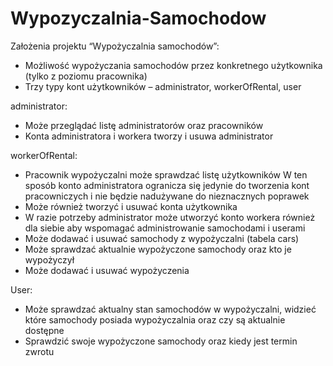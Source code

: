 # Wypozyczalnia-Samochodow

Założenia projektu “Wypożyczalnia samochodów”:
- Możliwość wypożyczania samochodów przez konkretnego użytkownika (tylko z poziomu pracownika)
- Trzy typy kont użytkowników – administrator, workerOfRental, user

administrator:
- Może przeglądać listę administratorów oraz pracowników
- Konta administratora i workera tworzy i usuwa administrator

workerOfRental:
- Pracownik wypożyczalni może sprawdzać listę użytkowników
W ten sposób konto administratora ogranicza się jedynie do tworzenia kont pracowniczych i nie będzie nadużywane do nieznacznych poprawek
- Może również tworzyć i usuwać konta użytkownika
- W razie potrzeby administrator może utworzyć konto workera również dla siebie aby wspomagać administrowanie samochodami i userami
- Może dodawać i usuwać samochody z wypożyczalni (tabela cars)
- Może sprawdzać aktualnie wypożyczone samochody oraz kto je wypożyczył
- Może dodawać i usuwać wypożyczenia

User:
- Może sprawdzać aktualny stan samochodów w wypożyczalni, widzieć które samochody posiada wypożyczalnia oraz czy są aktualnie dostępne
- Sprawdzić swoje wypożyczone samochody oraz kiedy jest termin zwrotu
